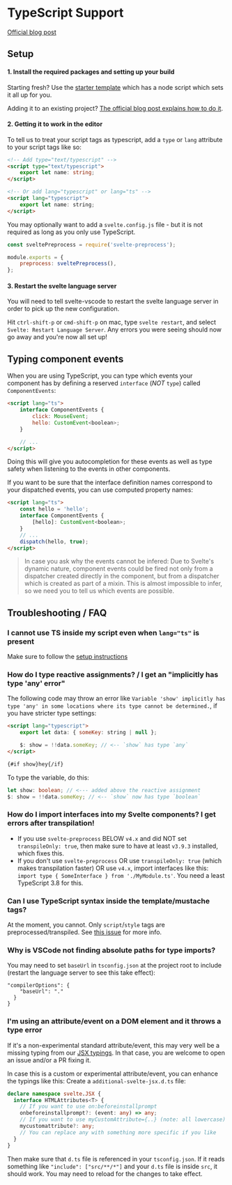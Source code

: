 # TypeScript Support

[Official blog post](https://svelte.dev/blog/svelte-and-typescript)

## Setup

#### 1. Install the required packages and setting up your build

Starting fresh? Use the [starter template](https://github.com/sveltejs/template) which has a node script which sets it all up for you.

Adding it to an existing project? [The official blog post explains how to do it](https://svelte.dev/blog/svelte-and-typescript#Adding_TypeScript_to_an_existing_project).

#### 2. Getting it to work in the editor

To tell us to treat your script tags as typescript, add a `type` or `lang` attribute to your script tags like so:

```html
<!-- Add type="text/typescript" -->
<script type="text/typescript">
    export let name: string;
</script>

<!-- Or add lang="typescript" or lang="ts" -->
<script lang="typescript">
    export let name: string;
</script>
```

You may optionally want to add a `svelte.config.js` file - but it is not required as long as you only use TypeScript.

```js
const sveltePreprocess = require('svelte-preprocess');

module.exports = {
    preprocess: sveltePreprocess(),
};
```

#### 3. Restart the svelte language server

You will need to tell svelte-vscode to restart the svelte language server in order to pick up the new configuration.

Hit `ctrl-shift-p` or `cmd-shift-p` on mac, type `svelte restart`, and select `Svelte: Restart Language Server`. Any errors you were seeing should now go away and you're now all set up!

## Typing component events

When you are using TypeScript, you can type which events your component has by defining a reserved `interface` (_NOT_ `type`) called `ComponentEvents`:

```html
<script lang="ts">
    interface ComponentEvents {
        click: MouseEvent;
        hello: CustomEvent<boolean>;
    }

    // ...
</script>
```

Doing this will give you autocompletion for these events as well as type safety when listening to the events in other components.

If you want to be sure that the interface definition names correspond to your dispatched events, you can use computed property names:

```html
<script lang="ts">
    const hello = 'hello';
    interface ComponentEvents {
        [hello]: CustomEvent<boolean>;
    }
    // ...
    dispatch(hello, true);
</script>
```

> In case you ask why the events cannot be infered: Due to Svelte's dynamic nature, component events could be fired not only from a dispatcher created directly in the component, but from a dispatcher which is created as part of a mixin. This is almost impossible to infer, so we need you to tell us which events are possible.

## Troubleshooting / FAQ

### I cannot use TS inside my script even when `lang="ts"` is present

Make sure to follow the [setup instructions](/packages/svelte-vscode#setup)

### How do I type reactive assignments? / I get an "implicitly has type 'any' error"

The following code may throw an error like `Variable 'show' implicitly has type 'any' in some locations where its type cannot be determined.`, if you have stricter type settings:

```html
<script lang="typescript">
    export let data: { someKey: string | null };

    $: show = !!data.someKey; // <-- `show` has type `any`
</script>

{#if show}hey{/if}
```

To type the variable, do this:

```ts
let show: boolean; // <--- added above the reactive assignment
$: show = !!data.someKey; // <-- `show` now has type `boolean`
```

### How do I import interfaces into my Svelte components? I get errors after transpilation!

-   If you use `svelte-preprocess` BELOW `v4.x` and did NOT set `transpileOnly: true`, then make sure to have at least `v3.9.3` installed, which fixes this.
-   If you don't use `svelte-preprocess` OR use `transpileOnly: true` (which makes transpilation faster) OR use `v4.x`, import interfaces like this: `import type { SomeInterface } from './MyModule.ts'`. You need a least TypeScript 3.8 for this.

### Can I use TypeScript syntax inside the template/mustache tags?

At the moment, you cannot. Only `script`/`style` tags are preprocessed/transpiled. See [this issue](https://github.com/sveltejs/svelte/issues/4701) for more info.

### Why is VSCode not finding absolute paths for type imports?

You may need to set `baseUrl` in `tsconfig.json` at the project root to include (restart the language server to see this take effect):

```
"compilerOptions": {
    "baseUrl": "."
  }
}
```

### I'm using an attribute/event on a DOM element and it throws a type error

If it's a non-experimental standard attribute/event, this may very well be a missing typing from our [JSX typings](https://github.com/sveltejs/language-tools/blob/master/packages/svelte2tsx/svelte-jsx.d.ts). In that case, you are welcome to open an issue and/or a PR fixing it.

In case this is a custom or experimental attribute/event, you can enhance the typings like this:
Create a `additional-svelte-jsx.d.ts` file:

```ts
declare namespace svelte.JSX {
  interface HTMLAttributes<T> {
    // If you want to use on:beforeinstallprompt
    onbeforeinstallprompt?: (event: any) => any;
    // If you want to use myCustomAttribute={..} (note: all lowercase)
    mycustomattribute?: any;
    // You can replace any with something more specific if you like
  }
}
```

Then make sure that `d.ts` file is referenced in your `tsconfig.json`. If it reads something like `"include": ["src/**/*"]` and your `d.ts` file is inside `src`, it should work. You may need to reload for the changes to take effect.
